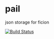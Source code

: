 pail
====

json storage for ficion

[![Build Status](https://secure.travis-ci.org/fishin/pail.svg)](http://travis-ci.org/fishin/pail)


